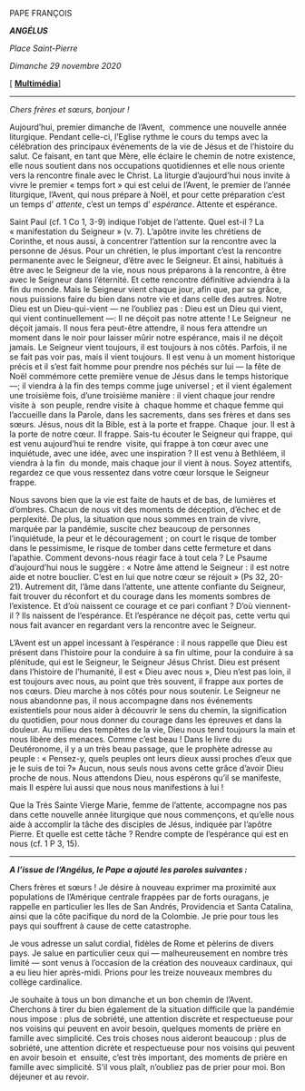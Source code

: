 PAPE FRANÇOIS

***ANGÉLUS***

*Place Saint-Pierre*

*Dimanche 29 novembre 2020*

[ **[Multimédia](http://w2.vatican.va/content/francesco/fr/events/event.dir.html/content/vaticanevents/fr/2020/11/29/angelus.html)**]

* * *

*Chers frères et sœurs, bonjour !*

Aujourd’hui, premier dimanche de l’Avent,  commence une nouvelle année liturgique. Pendant celle-ci, l’Eglise rythme le cours du temps avec la célébration des principaux événements de la vie de Jésus et de l’histoire du salut. Ce faisant, en tant que Mère, elle éclaire le chemin de notre existence, elle nous soutient dans nos occupations quotidiennes et elle nous oriente vers la rencontre finale avec le Christ. La liturgie d’aujourd’hui nous invite à vivre le premier « temps fort » qui est celui de l’Avent, le premier de l’année liturgique, l’Avent, qui nous prépare à Noël, et pour cette préparation c’est un temps d’ *attente*, c’est un temps d’ *espérance*. Attente et espérance.

Saint Paul (cf. 1 Co 1, 3-9) indique l’objet de l’attente. Quel est-il ? La « manifestation du Seigneur » (v. 7). L’apôtre invite les chrétiens de Corinthe, et nous aussi, à concentrer l’attention sur la rencontre avec la personne de Jésus. Pour un chrétien, le plus important c’est la rencontre permanente avec le Seigneur, d’être avec le Seigneur. Et ainsi, habitués à être avec le Seigneur de la vie, nous nous préparons à la rencontre, à être avec le Seigneur dans l’éternité. Et cette rencontre définitive adviendra à la fin du monde. Mais le Seigneur vient chaque jour, afin que, par sa grâce, nous puissions faire du bien dans notre vie et dans celle des autres. Notre Dieu est un Dieu-qui-vient — ne l’oubliez pas : Dieu est un Dieu qui vient, qui vient continuellement —: Il ne déçoit pas notre attente ! Le Seigneur  ne déçoit jamais. Il nous fera peut-être attendre, il nous fera attendre un moment dans le noir pour laisser mûrir notre espérance, mais il ne déçoit jamais. Le Seigneur vient toujours, il est toujours à nos côtés. Parfois, il ne se fait pas voir pas, mais il vient toujours. Il est venu à un moment historique précis et il s’est fait homme pour prendre nos péchés sur lui — la fête de Noël commémore cette première venue de Jésus dans le temps historique —; il viendra à la fin des temps comme juge universel ; et il vient également  une troisième fois, d’une troisième manière : il vient chaque jour rendre visite à  son peuple, rendre visite à  chaque homme et chaque femme qui l’accueille dans la Parole, dans les sacrements, dans ses frères et dans ses sœurs. Jésus, nous dit la Bible, est à la porte et frappe. Chaque  jour. Il est à la porte de notre cœur. Il frappe. Sais-tu écouter le Seigneur qui frappe, qui est venu aujourd’hui te rendre  visite, qui frappe à ton cœur avec une inquiétude, avec une idée, avec une inspiration ? Il est venu à Bethléem, il viendra à la fin  du monde, mais chaque jour il vient à nous. Soyez attentifs, regardez ce que vous ressentez dans votre cœur lorsque le Seigneur frappe.

Nous savons bien que la vie est faite de hauts et de bas, de lumières et d’ombres. Chacun de nous vit des moments de déception, d’échec et de  perplexité. De plus, la situation que nous sommes en train de vivre, marquée par la pandémie, suscite chez beaucoup de personnes l’inquiétude, la peur et le découragement ; on court le risque de tomber dans le pessimisme, le risque de tomber dans cette fermeture et dans l’apathie. Comment devons-nous réagir face à tout cela ? Le Psaume d’aujourd’hui nous le suggère : « Notre âme attend le Seigneur : il est notre aide et notre bouclier. C’est en lui que notre cœur se réjouit » (Ps 32, 20-21). Autrement dit, l’âme dans l’attente, une attente confiante du Seigneur, fait trouver du réconfort et du courage dans les moments sombres de l’existence. Et d’où naissent ce courage et ce pari confiant ? D’où viennent-il ? Ils naissent de l’espérance. Et l’espérance ne déçoit pas, cette vertu qui nous fait avancer en regardant vers la rencontre avec le Seigneur.

L’Avent est un appel incessant à l’espérance : il nous rappelle que Dieu est présent dans l’histoire pour la conduire à sa fin ultime, pour la conduire à sa plénitude, qui est le Seigneur, le Seigneur Jésus Christ. Dieu est présent dans l’histoire de l’humanité, il est « Dieu avec nous », Dieu n’est pas loin, il est toujours avec nous, au point que très souvent, il frappe aux portes de nos cœurs. Dieu marche à nos côtés pour nous soutenir. Le Seigneur ne nous abandonne pas, il nous accompagne dans nos événements existentiels pour nous aider à découvrir le sens du chemin, la signification du quotidien, pour nous donner du courage dans les épreuves et dans la douleur. Au milieu des tempêtes de la vie, Dieu nous tend toujours la main et nous libère des menaces. Comme c’est beau ! Dans le livre du Deutéronome, il y a un très beau passage, que le prophète adresse au peuple : « Pensez-y, quels peuples ont leurs dieux aussi proches d’eux que je le suis de toi ?» Aucun, nous seuls nous avons cette grâce d’avoir Dieu proche de nous. Nous attendons Dieu, nous espérons qu’il se manifeste, mais Il espère lui aussi que nous nous manifestions à lui !

Que la Très Sainte Vierge Marie, femme de l’attente, accompagne nos pas dans cette nouvelle année liturgique que nous commençons, et qu’elle nous aide à accomplir la tâche des disciples de Jésus, indiquée par l’apôtre Pierre. Et quelle est cette tâche ? Rendre compte de l’espérance qui est en nous (cf. 1 P 3, 15).

* * *

***A l’issue de l’Angélus, le Pape a ajouté les paroles suivantes :***

Chers frères et sœurs ! Je désire à nouveau exprimer ma proximité aux populations de l’Amérique centrale frappées par de forts ouragans, je rappelle en particulier les Iles de San Andrés, Providencia et Santa Catalina, ainsi que la côte pacifique du nord de la Colombie. Je prie pour tous les pays qui souffrent à cause de cette catastrophe.

Je vous adresse un salut cordial, fidèles de Rome et pèlerins de divers pays. Je salue en particulier ceux qui — malheureusement en nombre très limité — sont venus à l’occasion de la création des nouveaux cardinaux, qui a eu lieu hier après-midi. Prions pour les treize nouveaux membres du collège cardinalice.

Je souhaite à tous un bon dimanche et un bon chemin de l’Avent. Cherchons à tirer du bien également de la situation difficile que la pandémie nous impose : plus de sobriété, une attention discrète et respectueuse pour nos voisins qui peuvent en avoir besoin, quelques moments de prière en famille avec simplicité. Ces trois choses nous aideront beaucoup : plus de sobriété, une attention dicrète et respectueuse pour nos voisins qui peuvent en avoir besoin et  ensuite, c’est très important, des moments de prière en famille avec simplicité. S’il vous plaît, n’oubliez pas de prier pour moi. Bon déjeuner et au revoir.